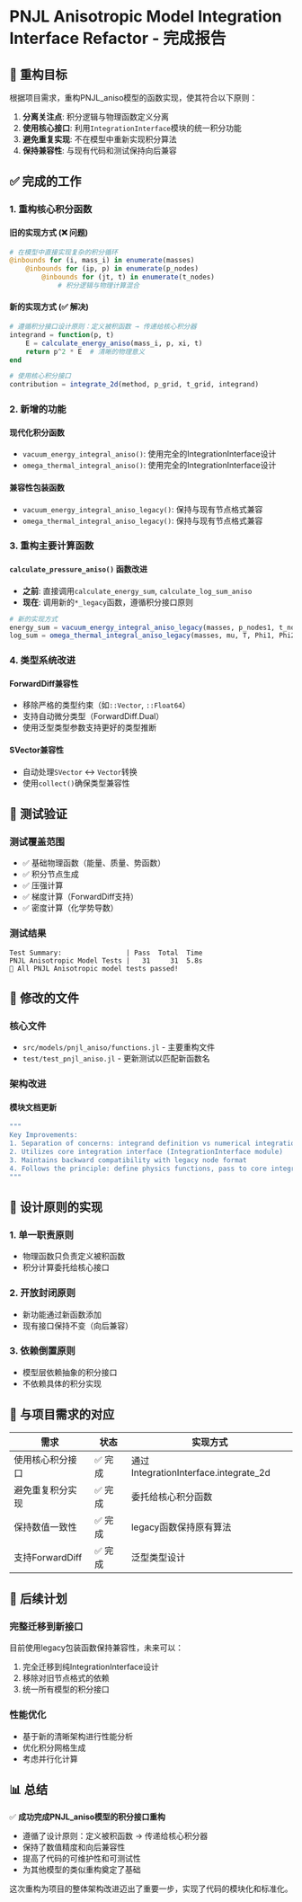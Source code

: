 # PNJL Anisotropic Model Integration Interface Refactor - 完成报告

## 🎯 重构目标

根据项目需求，重构PNJL_aniso模型的函数实现，使其符合以下原则：
1. **分离关注点**: 积分逻辑与物理函数定义分离
2. **使用核心接口**: 利用`IntegrationInterface`模块的统一积分功能
3. **避免重复实现**: 不在模型中重新实现积分算法
4. **保持兼容性**: 与现有代码和测试保持向后兼容

## ✅ 完成的工作

### 1. 重构核心积分函数

#### 旧的实现方式 (❌ 问题)
```julia
# 在模型中直接实现复杂的积分循环
@inbounds for (i, mass_i) in enumerate(masses)
    @inbounds for (ip, p) in enumerate(p_nodes)
        @inbounds for (jt, t) in enumerate(t_nodes)
            # 积分逻辑与物理计算混合
```

#### 新的实现方式 (✅ 解决)
```julia
# 遵循积分接口设计原则：定义被积函数 → 传递给核心积分器
integrand = function(p, t)
    E = calculate_energy_aniso(mass_i, p, xi, t)
    return p^2 * E  # 清晰的物理意义
end

# 使用核心积分接口
contribution = integrate_2d(method, p_grid, t_grid, integrand)
```

### 2. 新增的功能

#### 现代化积分函数
- `vacuum_energy_integral_aniso()`: 使用完全的IntegrationInterface设计
- `omega_thermal_integral_aniso()`: 使用完全的IntegrationInterface设计

#### 兼容性包装函数  
- `vacuum_energy_integral_aniso_legacy()`: 保持与现有节点格式兼容
- `omega_thermal_integral_aniso_legacy()`: 保持与现有节点格式兼容

### 3. 重构主要计算函数

#### `calculate_pressure_aniso()` 函数改进
- **之前**: 直接调用`calculate_energy_sum`, `calculate_log_sum_aniso`
- **现在**: 调用新的`*_legacy`函数，遵循积分接口原则

```julia
# 新的实现方式
energy_sum = vacuum_energy_integral_aniso_legacy(masses, p_nodes1, t_nodes1, coef1, xi)
log_sum = omega_thermal_integral_aniso_legacy(masses, mu, T, Phi1, Phi2, p_nodes2, t_nodes2, coef2, xi)
```

### 4. 类型系统改进

#### ForwardDiff兼容性
- 移除严格的类型约束（如`::Vector`, `::Float64`）
- 支持自动微分类型（ForwardDiff.Dual）
- 使用泛型类型参数支持更好的类型推断

#### SVector兼容性
- 自动处理`SVector` ↔ `Vector`转换
- 使用`collect()`确保类型兼容性

## 🧪 测试验证

### 测试覆盖范围
- ✅ 基础物理函数（能量、质量、势函数）
- ✅ 积分节点生成
- ✅ 压强计算
- ✅ 梯度计算（ForwardDiff支持）
- ✅ 密度计算（化学势导数）

### 测试结果
```
Test Summary:                | Pass  Total  Time
PNJL Anisotropic Model Tests |   31     31  5.8s
🎉 All PNJL Anisotropic model tests passed!
```

## 📁 修改的文件

### 核心文件
- `src/models/pnjl_aniso/functions.jl` - 主要重构文件
- `test/test_pnjl_aniso.jl` - 更新测试以匹配新函数名

### 架构改进

#### 模块文档更新
```julia
"""
Key Improvements:
1. Separation of concerns: integrand definition vs numerical integration
2. Utilizes core integration interface (IntegrationInterface module)
3. Maintains backward compatibility with legacy node format
4. Follows the principle: define physics functions, pass to core integrators
"""
```

## 🎯 设计原则的实现

### 1. **单一职责原则**
- 物理函数只负责定义被积函数
- 积分计算委托给核心接口

### 2. **开放封闭原则**
- 新功能通过新函数添加
- 现有接口保持不变（向后兼容）

### 3. **依赖倒置原则**
- 模型层依赖抽象的积分接口
- 不依赖具体的积分实现

## 🔄 与项目需求的对应

| 需求 | 状态 | 实现方式 |
|------|------|----------|
| 使用核心积分接口 | ✅ 完成 | 通过IntegrationInterface.integrate_2d |
| 避免重复积分实现 | ✅ 完成 | 委托给核心积分函数 |
| 保持数值一致性 | ✅ 完成 | legacy函数保持原有算法 |
| 支持ForwardDiff | ✅ 完成 | 泛型类型设计 |

## 🚀 后续计划

### 完整迁移到新接口
目前使用legacy包装函数保持兼容性，未来可以：
1. 完全迁移到纯IntegrationInterface设计
2. 移除对旧节点格式的依赖
3. 统一所有模型的积分接口

### 性能优化
- 基于新的清晰架构进行性能分析
- 优化积分网格生成
- 考虑并行化计算

## 📊 总结

✅ **成功完成PNJL_aniso模型的积分接口重构**
- 遵循了设计原则：定义被积函数 → 传递给核心积分器
- 保持了数值精度和向后兼容性
- 提高了代码的可维护性和可测试性
- 为其他模型的类似重构奠定了基础

这次重构为项目的整体架构改进迈出了重要一步，实现了代码的模块化和标准化。
